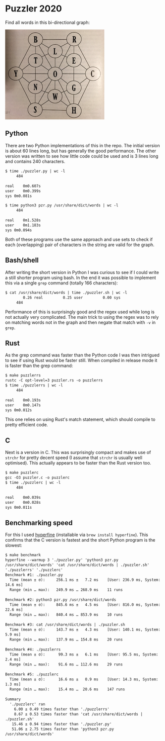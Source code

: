 # Puzzler 2020

Find all words in this bi-directional graph:

![](graph.png)

## Python

There are two Python implementations of this in the repo.  The initial version is
about 60 lines long, but has generally the good performance.  The other version
was written to see how little code could be used and is 3 lines long and contains
240 characters.

```
$ time ./puzzler.py | wc -l
     484

real	0m0.607s
user	0m0.399s
sys	0m0.081s
```

```
$ time python3 pzr.py /usr/share/dict/words | wc -l
     484

real	0m1.528s
user	0m1.183s
sys	0m0.094s
```

Both of these programs use the same approach and use sets to check if each (overlapping)
pair of characters in the string are valid for the graph.

## Bash/shell

After writing the short version in Python I was curious to see if I could write
a still shorter program using bash.  In the end it was possible to implement
this via a single `grep` command (totally 166 characters):

```
$ cat /usr/share/dict/words | time ./puzzler.sh | wc -l
        0.26 real         0.25 user         0.00 sys
     484
```

Performance of this is surprisingly good and the regex used while long is not
actually very complicated.  The main trick to using the regex was to rely on
matching words not in the graph and then negate that match with `-v` in `grep`.

## Rust

As the grep command was faster than the Python code I was then intrigued to see
if using Rust would be faster still.  When compiled in release mode it is
faster than the grep command:

```
$ make puzzlerrs
rustc -C opt-level=3 puzzler.rs -o puzzlerrs
$ time ./puzzlerrs | wc -l
     484

real	0m0.193s
user	0m0.147s
sys	0m0.012s
```

This one relies on using Rust's match statement, which should compile to
pretty efficient code.

## C

Next is a version in C.  This was surprisingly compact and makes use of `strchr`
for pretty decent speed (I assume that `strchr` is usually well optimised).  This
actually appears to be faster than the Rust version too.
```
$ make puzzlerc
gcc -O3 puzzler.c -o puzzlerc
$ time ./puzzlerc | wc -l
     484

real	0m0.039s
user	0m0.028s
sys	0m0.011s
```

## Benchmarking speed

For this I used [hyperfine](https://github.com/sharkdp/hyperfine) (installable via `brew install hyperfine`).  This confirms
that the C version is fastest and the short Python program is the slowest:
```
$ make benchmark
hyperfine --warmup 3 './puzzler.py' 'python3 pzr.py /usr/share/dict/words' 'cat /usr/share/dict/words | ./puzzler.sh' './puzzlerrs' './puzzlerc'
Benchmark #1: ./puzzler.py
  Time (mean ± σ):     256.1 ms ±   7.2 ms    [User: 236.9 ms, System: 14.6 ms]
  Range (min … max):   249.9 ms … 268.9 ms    11 runs
 
Benchmark #2: python3 pzr.py /usr/share/dict/words
  Time (mean ± σ):     845.6 ms ±   4.5 ms    [User: 816.0 ms, System: 22.6 ms]
  Range (min … max):   840.4 ms … 853.9 ms    10 runs
 
Benchmark #3: cat /usr/share/dict/words | ./puzzler.sh
  Time (mean ± σ):     143.7 ms ±   4.3 ms    [User: 140.1 ms, System: 5.9 ms]
  Range (min … max):   137.9 ms … 154.8 ms    20 runs
 
Benchmark #4: ./puzzlerrs
  Time (mean ± σ):      99.3 ms ±   6.1 ms    [User: 95.5 ms, System: 2.4 ms]
  Range (min … max):    91.6 ms … 112.6 ms    29 runs
 
Benchmark #5: ./puzzlerc
  Time (mean ± σ):      16.6 ms ±   0.9 ms    [User: 14.3 ms, System: 1.3 ms]
  Range (min … max):    15.4 ms …  20.6 ms    147 runs
 
Summary
  './puzzlerc' ran
    6.00 ± 0.49 times faster than './puzzlerrs'
    8.67 ± 0.53 times faster than 'cat /usr/share/dict/words | ./puzzler.sh'
   15.46 ± 0.94 times faster than './puzzler.py'
   51.06 ± 2.75 times faster than 'python3 pzr.py /usr/share/dict/words'
```
